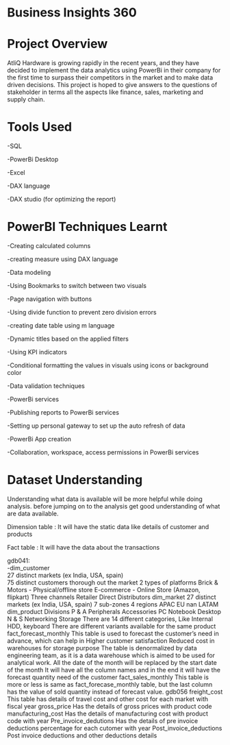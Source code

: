 # Business Insights 360

# Project Overview
AtliQ Hardware is growing rapidly in the recent years, and they have decided to implement the data analytics using PowerBi in their company for the first time to surpass their competitors in the market and to make data driven decisions. This project is hoped to give answers to the questions of stakeholder in terms all the aspects like finance, sales, marketing and supply chain.

# Tools Used
-SQL

-PowerBi Desktop

-Excel

-DAX language

-DAX studio (for optimizing the report)

# PowerBI Techniques Learnt
-Creating calculated columns

-creating measure using DAX language

-Data modeling

-Using Bookmarks to switch between two visuals

-Page navigation with buttons

-Using divide function to prevent zero division errors

-creating date table using m language

-Dynamic titles based on the applied filters

-Using KPI indicators

-Conditional formatting the values in visuals using icons or background color

-Data validation techniques

-PowerBi services

-Publishing reports to PowerBi services

-Setting up personal gateway to set up the auto refresh of data

-PowerBi App creation

-Collaboration, workspace, access permissions in PowerBi services


# Dataset Understanding
Understanding what data is available will be more helpful while doing analysis. before jumping on to the analysis get good understanding of what are data available.

Dimension table : It will have the static data like details of customer and products

Fact table : It will have the data about the transactions

gdb041:  
-dim_customer  
  27 distinct markets (ex India, USA, spain)  
  75 distinct customers thorough out the market
2 types of platforms
Brick & Motors - Physical/offline store
E-commerce - Online Store (Amazon, flipkart)
Three channels
Retailer
Direct
Distributors
dim_market
27 distinct markets (ex India, USA, spain)
7 sub-zones
4 regions
APAC
EU
nan
LATAM
dim_product
Divisions
P & A
Peripherals
Accessories
PC
Notebook
Desktop
N & S
Networking
Storage
There are 14 different categories, Like Internal HDD, keyboard
There are different variants available for the same product
fact_forecast_monthly
This table is used to forecast the customer’s need in advance, which can help in
Higher customer satisfaction
Reduced cost in warehouses for storage purpose
The table is denormalized by data engineering team, as it is a data warehouse which is aimed to be used for analytical work.
All the date of the month will be replaced by the start date of the month
It will have all the column names and in the end it will have the forecast quantity need of the customer
fact_sales_monthly
This table is more or less is same as fact_forecase_monthly table, but the last column has the value of sold quantity instead of forecast value.
gdb056
freight_cost
This table has details of travel cost and other cost for each market with fiscal year
gross_price
Has the details of gross prices with product code
manufacturing_cost
Has the details of manufacturing cost with product code with year
Pre_invoice_dedutions
Has the details of pre invoice deductions percentage for each cutomer with year
Post_invoice_deductions
Post invoice deductions and other deductions details


